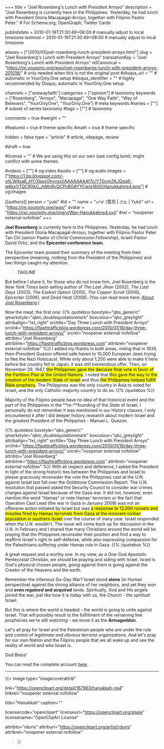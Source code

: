 +++
title = "Joel Rosenberg's Lunch with President Arroyo"
description = "Joel Rosenberg is currently here in the Philippines. Yesterday, he had lunch with President Gloria Macapagal-Arroyo, together with Filipino Pastor Peter."	# For Schema.org; OpenGraph; Twitter Cards

publishdate = 2010-01-19T21:30:49+08:00									# manually adjust to local timezone
lastmod = 2010-01-19T21:30:49+08:00                  # manually adjust to local timezone

aliases = ["/2010/01/joel-rosenberg-lunch-president-arroyo.html"]
slug = "Joel Rosenberg's Lunch with President Arroyo"
translationKey = "Joel Rosenberg's Lunch with President Arroyo"
relCanonical = "https://im.youronly.one/way/joel-rosenbergs-lunch-with-president-arroyo-201019/"                           # only needed when this is not the original post
#disqus_url = ""                                                    # automatic in YourOnly.One setup
#disqus_identifier = ""                                             # highly recommended by Disqus; automatic in YourOnly.One setup

channels = ["onewayfaith"]
categories = ["opinion"]														# taxonomy
keywords = ["Rosenberg", "Arroyo", "Macapagal", "One Way Faith", "Way of Believers", "YourOnlyOne", "YourOnly.One"]															# meta keywords
#series = [""]																# subset of series taxonomy
#tags = [""]																	# taxonomy

comments = true
#weight = ""

#featured = true															# theme specific
#math = true																	# theme specific

hidden = false
type = "article"                                                           # article, sitepage, review

#draft = true

#license = ""                                 # We are using this on our own (see config.toml); might conflict with some themes

#videos = [""]																# og:video
#audio = [""]                                 # og:audio
images = ["https://1.bp.blogspot.com/-yhLW4sa8_HY/XkpyOhyvzxI/AAAAAAAAf7c/YTGcmZKJQgg6-wAkx1rTQCRXkC_mMn9yQCPcBGAYYCw/s1600/Hanukkahns4.png"]    # og:images

[[authors]]
person = "yuki"
#id = ""
name = "ᜌᜓᜃᜒ (雪亮 | 스노 | Yuki)"
url = "https://im.youronly.one/way/"
avatar = "https://rsc.youronly.one/img/y/Way-Hanukkahns4.svg"
#rel = "noopener external nofollow"
+++

**Joel Rosenberg** is currently here in the Philippines. Yesterday, he had lunch with President Gloria Macapagal-Arroyo, together with Filipino Pastor Peter Tan Chi (senior Pastor of *Christ Commission Fellowship*), Israeli Pastor David Ortiz, and the **Epicenter conference team**.

The Epicenter team posted their summary of the meeting from their perspective (meaning, nothing from the President of the Philippines) and two things caught my attention.

<!--more-->

> ***TAGLINE***

But before I share it, for those who do not know him, Joel Rosenberg is the *New York Times* best-selling author of *The Last Jihan* (2002), *The Last Days* (2003), *The Ezekiel Option* (2005), *The Copper Scroll* (2006), *Epicenter* (2006), and *Dead Heat* (2008). (You can read more here: [About Joel Rosenberg](https://flashtrafficblog.wordpress.com/about/ "About Joel Rosenberg").)

Now the meat, the first one:
{{% quotebox boxstyle="qbs_generic" qmarkstyle="qbm_doublequotationmark" boxcolour="qbc_greylight" attribalign="txt_right" srctitle="Day Three Lunch with President Arroyo" srclink="https://flashtrafficblog.wordpress.com/2010/01/18/day-three-lunch-with-president-arroyo/" srcrel="noopener external nofollow" attribto="Joel Rosenberg" attriblink="https://flashtrafficblog.wordpress.com" attribrel="noopener external nofollow" %}}
  I added my thanks in both areas, noting that in 1939, then-President Quezon offered safe haven to 10,000 European Jews trying to flee the Nazi Holocaust. While only about 1,200 were able to make it here before the country fell to Japan, it was still tremendous offer. Then, on November 29, 1947, <mark>the Philippines gave the decisive final vote in favor of the Partition Plan at the United Nations</mark>. I noted that <mark>this gave the way to the creation of the modern State of Israel</mark> and thus <mark>the Philippines helped fulfill Bible prophecy</mark>. The Philippines was the only country in Asia to voted for Israel, and the only Catholic-majority country to do so.
{{% /quotebox %}}

Majority of the Filipino people have no idea of that historical event and the part of the Philippines in the **re-**founding of the State of Israel. I personally do not remember it was mentioned in our History class*es*, I only encountered it after I did deeper history research about modern Israel and the greatest President of the Philippines - Manuel L. Quezon.

{{% quotebox boxstyle="qbs_generic" qmarkstyle="qbm_doublequotationmark" boxcolour="qbc_greylight" attribalign="txt_right" srctitle="Day Three Lunch with President Arroyo" srclink="https://flashtrafficblog.wordpress.com/2010/01/18/day-three-lunch-with-president-arroyo/" srcrel="noopener external nofollow" attribto="Joel Rosenberg" attriblink="https://flashtrafficblog.wordpress.com" attribrel="noopener external nofollow" %}}
  With all respect and deference, I asked the President in light of the strong historic ties between the Philippines and Israel to please graciously reconsider the vote the Philippines cast at the U.N. against Israel last fall over the Goldstone Commission Report. The U.N. resolution that passed asked the Security Council to consider war crimes charges against Israel because of the Gaza war. It did not, however, even mention the word "Hamas" or note Hamas' terrorism or the fact that Operation Cast Lead (the war in Gaza in January 2009) was not an offensive action initiated by Israel but was <mark>a response to 12,000 rockets and missiles fired by Hamas terrorists from Gaza at the innocent civilian population in southern Israel</mark> over the course of many year. Israel responded when the U.N. wouldn't. The issue will come back up for discussion in the U.N. in February and I shared that many Christians around the world will be praying that the Philippines reconsider their position and find a way to reaffirm Israel's right to self-defense, while also expressing compassion for the Palestinians suffering under Hamas rule in Gaza.
{{% /quotebox %}}

A great request and a worthy one. In my view, as a One-God Apostolic Pentecostal Christian, we should be praying and siding with Israel. Israel is God's *physical* chosen people, going against them is going against the Creator of the Heavens and the earth.

Remember the infamous Six-Day War? Israel stood **alone** (in Human perspective) against the strong alliance of her neighbors, and yet they won and **even *regained* and acquired** lands. Spiritually, God and His angels joined the war, just like how it is today with us, the Church - the *spiritual* Israel.

But this is where the world is headed - the world is going to unite against Israel. That will possibly result to the fulfillment of the remaining few prophecies we're still *watching* - we know it as the **Armageddon**.

Let's all pray for Israel and the Palestinian people who are under the rule and control of *legitimate and obvious* terrorist organizations. And let's pray for our own Nation and the Filipino people that we all wake up and see the reality of world and who Israel is.

God Bless!

You can read the complete account [here](https://flashtrafficblog.wordpress.com/2010/01/18/day-three-lunch-with-president-arroyo/ "Day Three Lunch with President Arroyo").

---

{{< image
  type="imagecoverattrib"

  link="https://openclipart.org/detail/167963/hanukkah-ns4"
  linkrel="noopener external nofollow"

  title="Hanukkah"
  caption=""

  licensecode="openclipart"
  licenseurl="https://openclipart.org/share"
  licensename="OpenClipArt License"

  attribto="rduris"
  attriburl="https://openclipart.org/artist/rduris"
  attribrel="noopener external nofollow"
>}}

